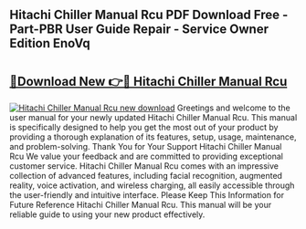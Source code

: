## Hitachi Chiller Manual Rcu PDF Download Free - Part-PBR User Guide Repair - Service Owner Edition EnoVq

# <h2><a href="http://bc63070.oget.top/?id=Hitachi+Chiller+Manual+Rcu">🔗Download New 👉🔴 Hitachi Chiller Manual Rcu</a></h2>

[![Hitachi Chiller Manual Rcu new download](https://i.imgur.com/5g1atiW.png)](http://bc63070.oget.top/?id=Hitachi+Chiller+Manual+Rcu)
Greetings and welcome to the user manual for your newly updated Hitachi Chiller Manual Rcu. This manual is specifically designed to help you get the most out of your product by providing a thorough explanation of its features, setup, usage, maintenance, and problem-solving. Thank You for Your Support Hitachi Chiller Manual Rcu We value your feedback and are committed to providing exceptional customer service. Hitachi Chiller Manual Rcu comes with an impressive collection of advanced features, including facial recognition, augmented reality, voice activation, and wireless charging, all easily accessible through the user-friendly and intuitive interface. Please Keep This Information for Future Reference Hitachi Chiller Manual Rcu. This manual will be your reliable guide to using your new product effectively.
